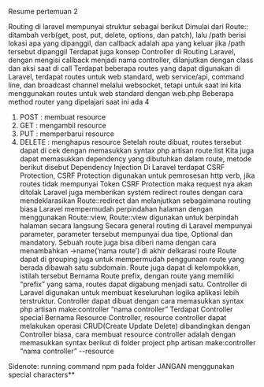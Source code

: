 Resume pertemuan 2

Routing di laravel mempunyai struktur sebagai berikut
Dimulai dari Route:: ditambah verb(get, post, put, delete, options, dan patch), lalu /path berisi lokasi apa yang dipanggil, dan callback adalah apa yang keluar jika /path tersebut dipanggil
Terdapat juga konsep Controller di Routing Laravel, dengan mengisi callback menjadi nama controller, dilanjutkan dengan class dan aksi saat di call
Terdapat beberapa routes yang dapat digunakan di Laravel, terdapat routes untuk web standard, web service/api, command line, dan broadcast channel melalui websocket, tetapi untuk saat ini kita menggunakan routes untuk web standard dengan web.php
Beberapa method router yang dipelajari saat ini ada 4
1.	POST : membuat resource
2.	GET : mengambil resource
3.	PUT : memperbarui resource
4.	DELETE : menghapus resource
Setelah route dibuat, routes tersebut dapat di cek dengan memasukkan syntax php artisan route:list 
Kita juga dapat memasukkan dependency yang dibutuhkan dalam route, metode berikut disebut Dependency Injection
Di Laravel terdapat CSRF Protection, CSRF Protection digunakan untuk pemrosesan http verb, jika routes tidak mempunyai Token CSRF Protection maka request nya akan ditolak
Laravel juga memberikan system redirect routes dengan cara mendeklarasikan Route::redirect dan melanjutkan sebagaimana routing biasa
Laravel mempermudah perpindahan halaman dengan menggunakan Route::view, Route::view digunakan untuk berpindah halaman secara langsung 
Secara general routing di Laravel mempunyai parameter, parameter tersebut mempunyai dua tipe, Optional dan mandatory.
Sebuah route juga bisa diberi nama dengan cara menambahkan ->name(‘nama route’) di akhir delkarasi route
Route dapat di grouping juga untuk mempermudah penggunaan route yang berada dibawah satu subdomain. Route juga dapat di kelompokkan, istilah tersebut Bernama Route prefix, dengan route yang memiliki “prefix” yang sama, routes dapat digabung menjadi satu.
Controller di Laravel digunakan untuk membuat keseluruhan logika aplikasi lebih terstruktur. Controller dapat dibuat dengan cara memasukkan syntax php artisan make:controller “nama controller” 
Terdapat Controller special Bernama Resource Controller, resource controller dapat melakukan operasi CRUD(Create Update Delete) dibandingkan dengan Controller biasa, cara membuat resource controller adalah dengan memasukkan syntax berikut di folder project php artisan make:controller “nama controller”  --resource

Sidenote: running command npm pada folder JANGAN menggunakan special characters**